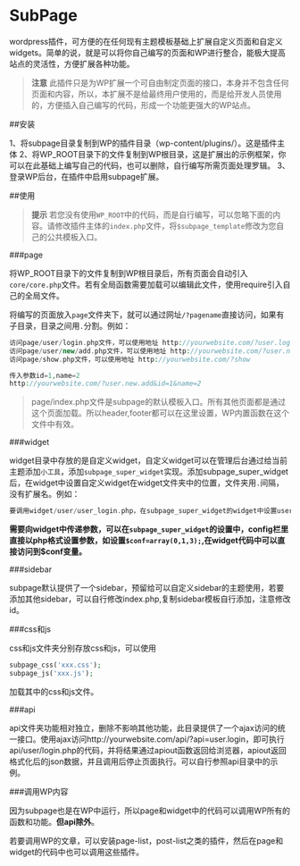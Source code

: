 # SubPage
wordpress插件，可方便的在任何现有主题模板基础上扩展自定义页面和自定义widgets。简单的说，就是可以将你自己编写的页面和WP进行整合，能极大提高站点的灵活性，方便扩展各种功能。


>**注意** 此插件只是为WP扩展一个可自由制定页面的接口，本身并不包含任何页面和内容，所以，本扩展不是给最终用户使用的，而是给开发人员使用的，方便插入自己编写的代码，形成一个功能更强大的WP站点。

##安装

1、将subpage目录复制到WP的插件目录（wp-content/plugins/）。这是插件主体
2、将WP_ROOT目录下的文件复制到WP根目录，这是扩展出的示例框架，你可以在此基础上编写自己的代码，也可以删除，自行编写所需页面处理罗辑。
3、登录WP后台，在插件中启用subpage扩展。


##使用
>**提示** 若您没有使用`WP_ROOT`中的代码，而是自行编写，可以忽略下面的内容。请修改插件主体的`index.php`文件，将`$subpage_template`修改为您自己的公共模板入口。

###page

将WP_ROOT目录下的文件复制到WP根目录后，所有页面会自动引入`core/core.php`文件。若有全局函数需要加载可以编辑此文件，使用require引入自己的全局文件。

将编写的页面放入`page`文件夹下，就可以通过网址`/?pagename`直接访问，如果有子目录，目录之间用`.`分割。例如：

```php
访问page/user/login.php文件，可以使用地址 http://yourwebsite.com/?user.login
访问page/user/new/add.php文件，可以使用地址 http://yourwebsite.com/?user.new.add
访问page/show.php文件，可以使用地址 http://yourwebsite.com/?show

传入参数id=1,name=2
http://yourwebsite.com/?user.new.add&id=1&name=2

```

>page/index.php文件是subpage的默认模板入口。所有其他页面都是通过这个页面加载。所以header,footer都可以在这里设置，WP内置函数在这个文件中有效。

###widget

widget目录中存放的是自定义widget，自定义widget可以在管理后台通过给当前主题添加`小工具`，添加`subpage_super_widget`实现。添加subpage_super_widget后，在widget中设置自定义widget在widget文件夹中的位置，文件夹用`.`间隔，没有扩展名。例如：

```php
要调用widget/user/user_login.php，在subpage_super_widget的widget中设置user.user_login

```
**需要向widget中传递参数，可以在`subpage_super_widget`的设置中，config栏里直接以php格式设置参数，如设置`$conf=array(0,1,3);`,在widget代码中可以直接访问到$conf变量。**

###sidebar

subpage默认提供了一个sidebar，预留给可以自定义sidebar的主题使用，若要添加其他sidebar，可以自行修改index.php,复制sidebar模板自行添加，注意修改id。

###css和js

css和js文件夹分别存放css和js，可以使用

```php
subpage_css('xxx.css');
subpage_js('xxx.js');
```
加载其中的css和js文件。

###api

api文件夹功能相对独立，删除不影响其他功能，此目录提供了一个ajax访问的统一接口。使用ajax访问http://yourwebsite.com/api/?api=user.login，即可执行api/user/login.php的代码，并将结果通过apiout函数返回给浏览器，apiout返回格式化后的json数据，并且调用后停止页面执行。可以自行参照api目录中的示例。

###调用WP内容

因为subpage也是在WP中运行，所以page和widget中的代码可以调用WP所有的函数和功能。**但api除外**。

若要调用WP的文章，可以安装page-list，post-list之类的插件，然后在page和widget的代码中也可以调用这些插件。

